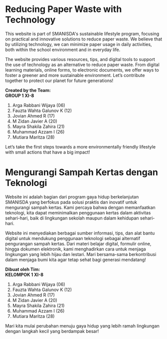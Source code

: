 # **Reducing Paper Waste with Technology**

This website is part of SMANISDA's sustainable lifestyle program, focusing on practical and innovative solutions to reduce paper waste. We believe that by utilizing technology, we can minimize paper usage in daily activities, both within the school environment and in everyday life.

The website provides various resources, tips, and digital tools to support the use of technology as an alternative to reduce paper waste. From digital learning materials, online forms, to electronic documents, we offer ways to foster a greener and more sustainable environment. Let’s contribute together to protect our planet for future generations!

**Created by the Team:**  
**GROUP 1 XI-8**  
1. Arga Rabbani Wijaya (06)  
2. Fauzta Wahta Galunov K (12)  
3. Jovian Ahmed R (17)  
4. M Zidan Javier A (20)  
5. Mayra Shakila Zahira (21)  
6. Muhammad Azzam I (26)  
7. Mutiara Maritza (28)

Let’s take the first steps towards a more environmentally friendly lifestyle with small actions that have a big impact!

# **Mengurangi Sampah Kertas dengan Teknologi**

Website ini adalah bagian dari program gaya hidup berkelanjutan SMANISDA yang berfokus pada solusi praktis dan inovatif untuk mengurangi sampah kertas. Kami percaya bahwa dengan memanfaatkan teknologi, kita dapat meminimalkan penggunaan kertas dalam aktivitas sehari-hari, baik di lingkungan sekolah maupun dalam kehidupan sehari-hari.

Website ini menyediakan berbagai sumber informasi, tips, dan alat bantu digital untuk mendukung penggunaan teknologi sebagai alternatif pengurangan sampah kertas. Dari materi belajar digital, formulir online, hingga dokumen elektronik, kami menghadirkan cara untuk menjaga lingkungan yang lebih hijau dan lestari. Mari bersama-sama berkontribusi dalam menjaga bumi kita agar tetap sehat bagi generasi mendatang!

**Dibuat oleh Tim:**  
**KELOMPOK 1 XI-8**  
1. Arga Rabbani Wijaya (06)  
2. Fauzta Wahta Galunov K (12)  
3. Jovian Ahmed R (17)  
4. M Zidan Javier A (20)  
5. Mayra Shakila Zahira (21)  
6. Muhammad Azzam I (26)  
7. Mutiara Maritza (28)

Mari kita mulai perubahan menuju gaya hidup yang lebih ramah lingkungan dengan langkah kecil yang berdampak besar!

